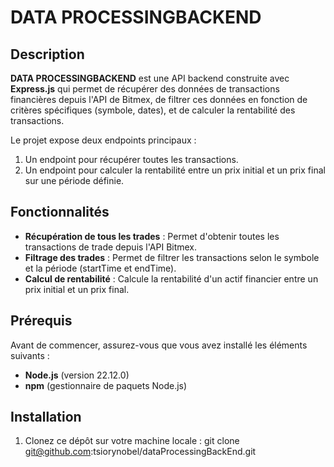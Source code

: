 # DATA PROCESSINGBACKEND

## Description
**DATA PROCESSINGBACKEND** est une API backend construite avec **Express.js** qui permet de récupérer des données de transactions financières depuis l'API de Bitmex, de filtrer ces données en fonction de critères spécifiques (symbole, dates), et de calculer la rentabilité des transactions.

Le projet expose deux endpoints principaux :
1. Un endpoint pour récupérer toutes les transactions.
2. Un endpoint pour calculer la rentabilité entre un prix initial et un prix final sur une période définie.

## Fonctionnalités
- **Récupération de tous les trades** : Permet d'obtenir toutes les transactions de trade depuis l'API Bitmex.
- **Filtrage des trades** : Permet de filtrer les transactions selon le symbole et la période (startTime et endTime).
- **Calcul de rentabilité** : Calcule la rentabilité d'un actif financier entre un prix initial et un prix final.

## Prérequis
Avant de commencer, assurez-vous que vous avez installé les éléments suivants :
- **Node.js** (version 22.12.0)
- **npm** (gestionnaire de paquets Node.js)

## Installation

1. Clonez ce dépôt sur votre machine locale :
   git clone git@github.com:tsiorynobel/dataProcessingBackEnd.git
